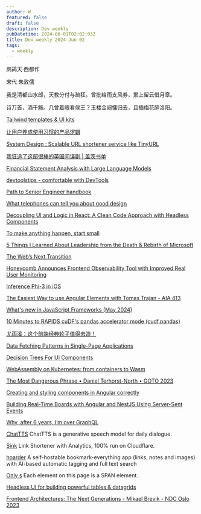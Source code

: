 ```yaml
---
author: W
featured: false
draft: false
description: Dev weekly
pubDatetime: 2024-06-01T02:02:03Z
title: Dev weekly 2024-Jun-02
tags:
  - weekly
---
```


鹧鸪天·西都作

宋代 朱敦儒

我是清都山水郎，天教分付与疏狂。曾批给雨支风券，累上留云借月章。

诗万首，酒千觞。几曾着眼看侯王？玉楼金阙慵归去，且插梅花醉洛阳。

[Tailwind templates & UI kits](https://www.tailwindawesome.com/)

[让用户养成使用习惯的产品逻辑](https://www.zcool.com.cn/work/ZNjczMDA1NzY=.html)

[System Design : Scalable URL shortener service like TinyURL](https://medium.com/@sandeep4.verma/system-design-scalable-url-shortener-service-like-tinyurl-106f30f23a82)

[我狂追了这部很棒的英国间谍剧 | 盖茨书单](https://mp.weixin.qq.com/s/ibi2JAMiO4KNLsYzRpQ2zw)

[Financial Statement Analysis with Large Language Models](https://news.ycombinator.com/item?id=40468518)

[devtoolstips - comfortable with DevTools](https://devtoolstips.org)

[Path to Senior Engineer handbook](https://github.com/jordan-cutler/path-to-senior-engineer-handbook)

[What telephones can tell you about good design](https://uxdesign.cc/what-telephones-can-tell-you-about-good-design-6c24885ca7e9)

[Decoupling UI and Logic in React: A Clean Code Approach with Headless Components](https://itnext.io/decoupling-ui-and-logic-in-react-a-clean-code-approach-with-headless-components-82e46b5820c)

[To make anything happen, start small](https://blog.rescuetime.com/to-make-anything-happen-start-small/)

[5 Things I Learned About Leadership from the Death & Rebirth of Microsoft](https://dareobasanjo.medium.com/5-things-i-learned-about-leadership-from-the-death-rebirth-of-microsoft-3eaf42567061)

[The Web’s Next Transition](https://www.epicweb.dev/the-webs-next-transition)

[Honeycomb Announces Frontend Observability Tool with Improved Real User Monitoring](https://www.infoq.com/news/2024/05/honeycomb-frontend-observability/)

[Inference Phi-3 in iOS](https://github.com/microsoft/Phi-3CookBook/blob/main/md/03.Inference/iOS_Inference.md)

[The Easiest Way to use Angular Elements with Tomas Trajan - AIA 413](https://www.spreaker.com/episode/the-easiest-way-to-use-angular-elements-with-tomas-trajan-aia-413--59958446)

[What's new in JavaScript Frameworks (May 2024)](https://developer.chrome.com/blog/frameworks-may-2024)

[10 Minutes to RAPIDS cuDF's pandas accelerator mode (cudf.pandas)](https://colab.research.google.com/drive/12tCzP94zFG2BRduACucn5Q_OcX1TUKY3?s=09)

[尤雨溪：这个前端经典轮子值得去造！](https://mp.weixin.qq.com/s/7jK2YFFwTKxGv80ddE_Frw)

[Data Fetching Patterns in Single-Page Applications](https://martinfowler.com/articles/data-fetch-spa.html)

[Decision Trees For UI Components](https://www.smashingmagazine.com/2024/05/decision-trees-ui-components/)

[WebAssembly on Kubernetes: from containers to Wasm](https://www.secondstate.io/articles/webassembly-on-kubernetes-part2/)

[The Most Dangerous Phrase • Daniel Terhorst-North • GOTO 2023](https://www.youtube.com/watch?v=WPCrGYjrJ1Y)

[Creating and styling components in Angular correctly](https://medium.com/@maks-dolgikh/creating-and-styling-components-in-angular-correctly-52c93b062759)

[Building Real-Time Boards with Angular and NestJS Using Server-Sent Events](https://www.danywalls.com/building-real-time-boards-with-angular-and-nestjs-using-server-sent-events)

[Why, after 6 years, I’m over GraphQL](https://bessey.dev/blog/2024/05/24/why-im-over-graphql/)

[ChatTTS](https://github.com/2noise/ChatTTS) ChatTTS is a generative speech model for daily dialogue.

[Sink](https://github.com/ccbikai/Sink) Link Shortener with Analytics, 100% run on Cloudflare.

[hoarder](https://github.com/hoarder-app/hoarder) A self-hostable bookmark-everything app (links, notes and images) with AI-based automatic tagging and full text search

[Only <SPAN>s](https://onlyspans.net/) Each element on this page is a SPAN element.

[Headless UI for building powerful tables & datagrids](https://github.com/TanStack/table)

[Frontend Architectures: The Next Generations - Mikael Brevik - NDC Oslo 2023](https://www.youtube.com/watch?v=nkBL340zOaM)

[]()

[]()

[]()

[]()

[]()

[]()

[]()

[]()
